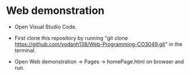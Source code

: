 # Web demonstration
- Open Visual Studio Code.  

- First clone this repository by running "git clone https://github.com/vodanh138/Web-Programming-CO3049.git" in the terminal.  

- Open Web demonstration -> Pages -> homePage.html on browser and run.
